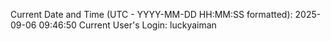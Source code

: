 Current Date and Time (UTC - YYYY-MM-DD HH:MM:SS formatted): 2025-09-06 09:46:50
Current User's Login: luckyaiman
